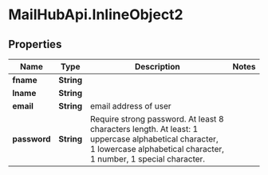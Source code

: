 # MailHubApi.InlineObject2

## Properties

Name | Type | Description | Notes
------------ | ------------- | ------------- | -------------
**fname** | **String** |  | 
**lname** | **String** |  | 
**email** | **String** | email address of user | 
**password** | **String** | Require strong password. At least 8 characters length. At least: 1 uppercase alphabetical character,  1 lowercase alphabetical character, 1 number, 1 special character.  | 


